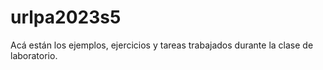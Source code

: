 # urlpa2023s5
Acá están los ejemplos, ejercicios y tareas trabajados durante la clase de laboratorio. 
